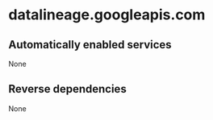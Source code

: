 # datalineage.googleapis.com

## Automatically enabled services

None

## Reverse dependencies

None
